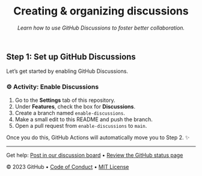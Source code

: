 <header>

<!--
  <<< Author notes: Course header >>>
  Update the course title and description.
-->

# Creating & organizing discussions  

_Learn how to use GitHub Discussions to foster better collaboration._

</header>

<!--
  <<< Author notes: Step 5 >>>
  Start this step by acknowledging the previous step.
  Define terms and link to docs.github.com.
-->

## Step 1: Set up GitHub Discussions

Let’s get started by enabling GitHub Discussions.

### ⚙️ Activity: Enable Discussions  

1. Go to the **Settings** tab of this repository.
2. Under **Features**, check the box for **Discussions**.
3. Create a branch named `enable-discussions`.
4. Make a small edit to this README and push the branch.
5. Open a pull request from `enable-discussions` to `main`.

Once you do this, GitHub Actions will automatically move you to Step 2. ✨

<!--
  <<< Author notes: Footer >>>
  Add a link to get support, GitHub status page, code of conduct, license link.
-->

---

Get help: [Post in our discussion board](https://github.com/orgs/skills/discussions/categories/review-pull-requests) &bull; [Review the GitHub status page](https://www.githubstatus.com/)


&copy; 2023 GitHub &bull; [Code of Conduct](https://www.contributor-covenant.org/version/2/1/code_of_conduct/code_of_conduct.md) &bull; [MIT License](https://gh.io/mit)

</footer>
